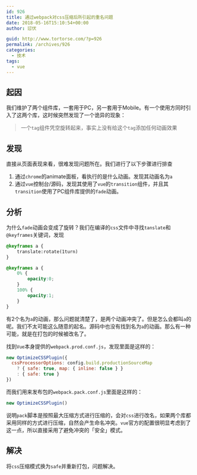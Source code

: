 ```yaml
---
id: 926
title: 通过webpack对css压缩后所引起的重名问题
date: 2018-05-16T15:10:54+00:00
author: 愆伏

guid: http://www.tortorse.com/?p=926
permalink: /archives/926
categories:
  - 技术
tags:
  - vue
---
```

## 起因

我们维护了两个组件库，一套用于PC，另一套用于Mobile。有一个使用方同时引入了这两个库，这时候突然发现了一个诡异的现象：

> 一个`tag`组件凭空旋转起来，事实上没有给这个`tag`添加任何动画效果

## 发现

直接从页面表现来看，很难发现问题所在。我们进行了以下步骤进行排查

1. 通过`chrome`的animate面板，看执行的是什么动画。发现其动画名为`a`
2. 通过`vue`控制台/源码，发现其使用了`vue`的`transition`组件，并且其`transition`使用了PC组件库提供的`fade`动画。

## 分析

为什么`fade`动画会变成了旋转？我们在编译的`css`文件中寻找`tanslate`和`@keyframes`关键词，发现

```css
@keyframes a {
    translate:rotate(1turn)
}
```

```css
@keyframes a {
    0% {
        opacity:0;
    }
    100% {
        opacity:1;
    }
}
```

有2个名为`a`的动画，那么问题就清楚了，是两个动画冲突了。但是怎么会都叫`a`的呢。我们不太可能这么随意的起名。源码中也没有找到名为`a`的动画。那么有一种可能，就是在打包的时候被改名了。

找到`Vue`本身提供的`webpack.prod.conf.js`，发现里面是这样的：

```javascript
new OptimizeCSSPlugin({
  cssProcessorOptions: config.build.productionSourceMap
    ? { safe: true, map: { inline: false } }
    : { safe: true }
})
```

而我们用来发布包的`webpack.pack.conf.js`里面是这样的：

```javascript
new OptimizeCSSPlugin()
```

说明`pack`脚本是按照最大压缩方式进行压缩的，会对`css`进行改名，如果两个库都采用同样的方式进行压缩，自然会产生命名冲突。`vue`官方的配置很明显考虑到了这一点，所以直接采用了避免冲突的「安全」模式。

## 解决

将`css`压缩模式换为`safe`并重新打包，问题解决。